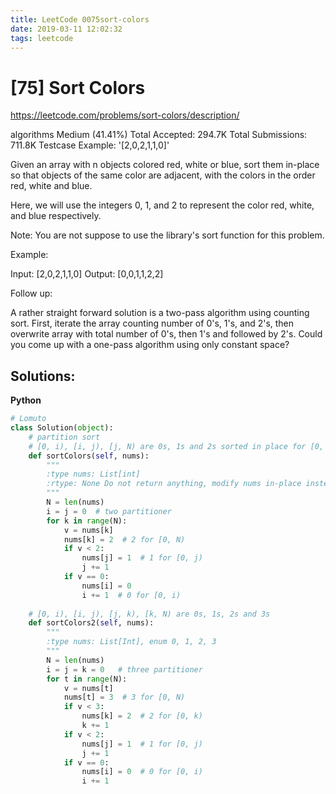 ```yaml
---
title: LeetCode 0075sort-colors
date: 2019-03-11 12:02:32
tags: leetcode
---
```


# [75] Sort Colors

 https://leetcode.com/problems/sort-colors/description/

 algorithms
 Medium (41.41%)
 Total Accepted:    294.7K
 Total Submissions: 711.8K
 Testcase Example:  '[2,0,2,1,1,0]'

 Given an array with n objects colored red, white or blue, sort them in-place
 so that objects of the same color are adjacent, with the colors in the order
 red, white and blue.
 
 Here, we will use the integers 0, 1, and 2 to represent the color red, white,
 and blue respectively.
 
 Note: You are not suppose to use the library's sort function for this
 problem.
 
 Example:
 
 
 Input: [2,0,2,1,1,0]
 Output: [0,0,1,1,2,2]
 
 Follow up:
 
 
 A rather straight forward solution is a two-pass algorithm using counting
 sort.
 First, iterate the array counting number of 0's, 1's, and 2's, then overwrite
 array with total number of 0's, then 1's and followed by 2's.
 Could you come up with a one-pass algorithm using only constant space?
 
 

## Solutions:

**Python**
```python
# Lomuto
class Solution(object):
    # partition sort
    # [0, i), [i, j), [j, N) are 0s, 1s and 2s sorted in place for [0, N)
    def sortColors(self, nums):
        """
        :type nums: List[int]
        :rtype: None Do not return anything, modify nums in-place instead.
        """
        N = len(nums)
        i = j = 0  # two partitioner
        for k in range(N):
            v = nums[k]
            nums[k] = 2  # 2 for [0, N)
            if v < 2:
                nums[j] = 1  # 1 for [0, j)
                j += 1
            if v == 0:
                nums[i] = 0
                i += 1  # 0 for [0, i)
    
    # [0, i), [i, j), [j, k), [k, N) are 0s, 1s, 2s and 3s
    def sortColors2(self, nums):
        """
        :type nums: List[Int], enum 0, 1, 2, 3
        """
        N = len(nums)
        i = j = k = 0   # three partitioner
        for t in range(N):
            v = nums[t]
            nums[t] = 3  # 3 for [0, N)
            if v < 3:
                nums[k] = 2  # 2 for [0, k)
                k += 1
            if v < 2:
                nums[j] = 1  # 1 for [0, j)
                j += 1
            if v == 0:
                nums[i] = 0  # 0 for [0, i)
                i += 1
```
